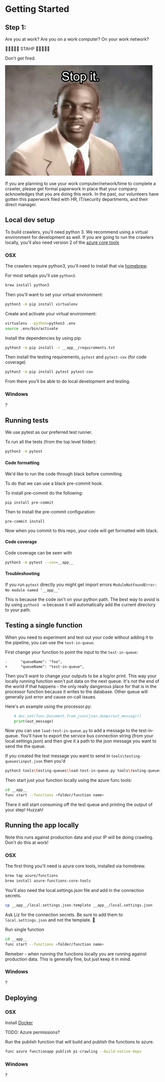 # Getting Started

## Step 1:

Are you at work? Are you on a work computer? On your work network? 

🛑🛑🛑🛑🛑 STAHP 🛑🛑🛑🛑🛑

Don't get fired. 

![mj](./imgs/stahp.gif)


If you are planning to use your work computer/network/time to complete a crawler, please get formal paperwork in place that your company acknowledges that you are doing this work. In the past, our volunteers have gotten this paperwork filed with HR, IT/security departments, and their direct manager.

## Local dev setup

To build crawlers, you'll need python 3. We recommend using a virtual environment for development as well. If you are going to run the crawlers locally, you'll also need version 2 of the [azure core tools](https://docs.microsoft.com/en-us/azure/azure-functions/functions-run-local)

### OSX

The crawlers require python3, you'll need to install that via [homebrew](https://brew.sh/).

For most setups you'll use `python3`. 

```bash
brew install python3
```

Then you'll want to set your virtual environment:

```bash
python3 -m pip install virtualenv
```

Create and activate your virtual environment:

```bash
virtualenv --python=python3 .env
source .env/bin/activate
```

Install the dependencies by using pip:

```bash
python3 -m pip install -r __app__/requirements.txt
```

Then install the testing requirements, `pytest` and `pytest-cov` (for code coverage)

```bash
python3 -m pip install pytest pytest-cov
```

From there you'll be able to do local development and testing.

### Windows

?

## Running tests

We use pytest as our preferred test runner. 

To run all the tests (from the top level folder):

```bash
python3 -m pytest
```

#### Code formatting

We'd like to run the code through black before commiting. 

To do that we can use a black pre-commit hook.

To install pre-commit do the following:

```
pip install pre-commit
```

Then to install the pre-commit configuration:

```
pre-commit install
```

Now when you commit to this repo, your code will get formatted with black.

#### Code coverage

Code coverage can be seen with 

```bash
python3 -m pytest --cov=__app__
```

#### Troubleshooting
If you run `pytest` directly you might get import errors `ModuleNotFoundError: No module named '__app__'`

This is because the code isn't on your python path. The best way to avoid is by using `python3 -m` because it will automatically add the current directory to your path.

## Testing a single function

When you need to experiment and test out your code without adding it to the pipeline, you can use the `test-in-queue`. 

First change your function to point the input to the `test-in-queue`:

```git
-      "queueName": "foo", 
+      "queueName": "test-in-queue",
```

Then you'll want to change your outputs to be a log/or print. This way your locally running function won't put data on the next queue. It's not the end of the world if that happens - the only really dangerous place for that is in the processor function because it writes to the database. Other queue will generally just error and cause on-call issues. 

Here's an example using the processor.py:
```python
    # doc.set(func.Document.from_json(json.dumps(out_messag)))
    print(out_message)
```

Now you can use `load-test-in-queue.py` to add a message to the test-in-queue. You'll have to export the service bus connection string (from your local.settings.json) and then give it a path to the json message you want to send the the queue. 

If you created the test message you want to send in `tools\testing-queues\input.json` then you'd

```bash
python3 tools\testing-queues\load-test-in-queue.py tools\testing-queues\input.json
```

Then start just your function locally using the azure func tools:

```bash
cd __app__
func start --functions <folder/function name>
```

There it will start consuming off the test queue and printing the output of your step! Huzzah!

## Running the app locally

Note this runs against production data and your IP will be doing crawling. Don't do this at work!

### OSX

The first thing you'll need is azure core tools, installed via homebrew.

```bash
brew tap azure/functions
brew install azure-functions-core-tools
```

You'll also need the local.settings.json file and add in the connection secrets. 

```bash
cp __app__/local.settings.json.template __app__/local.settings.json
```

Ask Liz for the connection secrets. Be sure to add them to `local.settings.json` and not the template. 🙂

Run single function 

```bash
cd __app__
func start --functions <folder/function name>
```

Remeber - when running the functions locally you are running against production data. This is generally fine, but just keep it in mind. 

### Windows

?

## Deploying

### OSX

Install [Docker](https://docs.docker.com/docker-for-mac/install/)

TODO: Azure permissions? 

Run the publish function that will build and publish the functions to azure.

```bash
func azure functionapp publish pi-crawling --build-native-deps
```

### Windows

?
